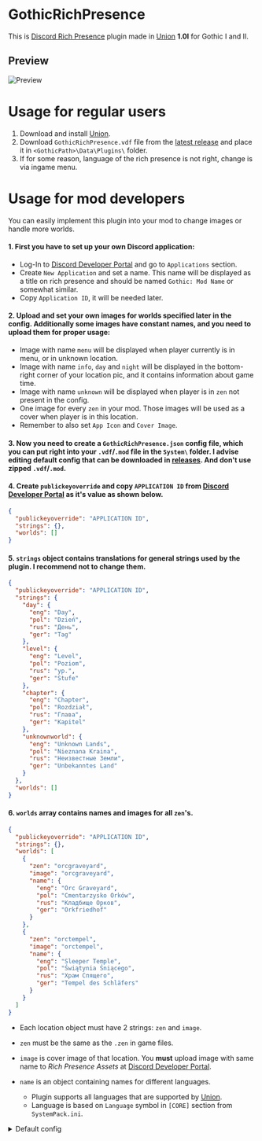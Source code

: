 # GothicRichPresence

This is [Discord Rich Presence](https://discord.com/rich-presence) plugin made in [Union](https://worldofplayers.ru/threads/40376/) **1.0l** for Gothic I and II.

## Preview

![Preview](https://i.imgur.com/1fBTsKt.gif)

# Usage for regular users

1. Download and install [Union](https://worldofplayers.ru/threads/40376/).
2. Download `GothicRichPresence.vdf` file from the [latest release](../../releases) and place it in `<GothicPath>\Data\Plugins\` folder.
3. If for some reason, language of the rich presence is not right, change is via ingame menu.

# Usage for mod developers

You can easily implement this plugin into your mod to change images or handle more worlds.

#### 1. First you have to set up your own Discord application:

- Log-In to [Discord Developer Portal](https://discord.com/developers/applications) and go to `Applications` section.
- Create `New Application` and set a name. This name will be displayed as a title on rich presence and should be named `Gothic: Mod Name` or somewhat similar.
- Copy `Application ID`, it will be needed later.

#### 2. Upload and set your own images for worlds specified later in the config. Additionally some images have constant names, and you need to upload them for proper usage:

- Image with name `menu` will be displayed when player currently is in menu, or in unknown location.
- Image with name `info`, `day` and `night` will be displayed in the bottom-right corner of your location pic, and it contains information about game time.
- Image with name `unknown` will be displayed when player is in `zen` not present in the config.
- One image for every `zen` in your mod. Those images will be used as a cover when player is in this location.
- Remember to also set `App Icon` and `Cover Image`.

#### 3. Now you need to create a `GothicRichPresence.json` config file, which you can put right into your `.vdf`/`.mod` file in the `System\` folder. I advise editing default config that can be downloaded in [releases](../../releases). And don't use zipped `.vdf`/`.mod`.

#### 4. Create `publickeyoverride` and copy `APPLICATION ID` from [Discord Developer Portal](https://discord.com/developers/applications) as it's value as shown below.

```json
{
  "publickeyoverride": "APPLICATION ID",
  "strings": {},
  "worlds": []
}
```

#### 5. `strings` object contains translations for general strings used by the plugin. I recommend not to change them.

```json
{
  "publickeyoverride": "APPLICATION ID",
  "strings": {
    "day": {
      "eng": "Day",
      "pol": "Dzień",
      "rus": "День",
      "ger": "Tag"
    },
    "level": {
      "eng": "Level",
      "pol": "Poziom",
      "rus": "ур.",
      "ger": "Stufe"
    },
    "chapter": {
      "eng": "Chapter",
      "pol": "Rozdział",
      "rus": "Глава",
      "ger": "Kapitel"
    },
    "unknownworld": {
      "eng": "Unknown Lands",
      "pol": "Nieznana Kraina",
      "rus": "Неизвестные Земли",
      "ger": "Unbekanntes Land"
    }
  },
  "worlds": []
}
```

#### 6. `worlds` array contains names and images for all `zen`'s.

```json
{
  "publickeyoverride": "APPLICATION ID",
  "strings": {},
  "worlds": [
    {
      "zen": "orcgraveyard",
      "image": "orcgraveyard",
      "name": {
        "eng": "Orc Graveyard",
        "pol": "Cmentarzysko Orków",
        "rus": "Кладбище Орков",
        "ger": "Orkfriedhof"
      }
    },
    {
      "zen": "orctempel",
      "image": "orctempel",
      "name": {
        "eng": "Sleeper Temple",
        "pol": "Świątynia Śniącego",
        "rus": "Храм Спящего",
        "ger": "Tempel des Schläfers"
      }
    }
  ]
}
```

- Each location object must have 2 strings: `zen` and `image`.
- `zen` must be the same as the `.zen` in game files.
- `image` is cover image of that location. You **must** upload image with same name to _Rich Presence Assets_ at [Discord Developer Portal](https://discord.com/developers/applications).
- `name` is an object containing names for different languages.

  - Plugin supports all languages that are supported by [Union](https://worldofplayers.ru/threads/40376/).
  - Language is based on `Language` symbol in `[CORE]` section from `SystemPack.ini`.

<details>
  <summary>Default config</summary>

```json
{
  "publickeyoverride": "",
  "strings": {
    "day": {
      "eng": "Day",
      "pol": "Dzień",
      "rus": "День",
      "ger": "Tag"
    },
    "level": {
      "eng": "Level",
      "pol": "Poziom",
      "rus": "ур.",
      "ger": "Stufe"
    },
    "chapter": {
      "eng": "Chapter",
      "pol": "Rozdział",
      "rus": "Глава",
      "ger": "Kapitel"
    },
    "unknownworld": {
      "eng": "Unknown Lands",
      "pol": "Nieznana Kraina",
      "rus": "Неизвестные Земли",
      "ger": "Unbekanntes Land"
    }
  },
  "worlds": [
    {
      "zen": "newworld",
      "image": "newworld",
      "name": {
        "eng": "Khorinis",
        "pol": "Khorinis",
        "rus": "Хоринис",
        "ger": "Neue Welt"
      }
    },
    {
      "zen": "oldworld",
      "image": "oldworld",
      "name": {
        "eng": "Valley of Mines",
        "pol": "Górnicza Dolina",
        "rus": "Долина Рудников",
        "ger": "Alte Welt"
      }
    },
    {
      "zen": "addonworld",
      "image": "addonworld",
      "name": {
        "eng": "Jharkendar",
        "pol": "Jarkendar",
        "rus": "Яркендар",
        "ger": "Jharkendar"
      }
    },
    {
      "zen": "dragonisland",
      "image": "dragonisland",
      "name": {
        "eng": "Irdorath",
        "pol": "Irdorath",
        "rus": "Ирдорат",
        "ger": "Irdorath"
      }
    },
    {
      "zen": "world",
      "image": "world",
      "name": {
        "eng": "Penal Colony",
        "pol": "Kolonia Karna",
        "rus": "Колония",
        "ger": "Strafkolonie"
      }
    },
    {
      "zen": "oldmine",
      "image": "oldmine",
      "name": {
        "eng": "Old Mine",
        "pol": "Stara Kopalnia",
        "rus": "Старая Шахта",
        "ger": "Alte Mine"
      }
    },
    {
      "zen": "freemine",
      "image": "freemine",
      "name": {
        "eng": "Free Mine",
        "pol": "Wolna Kopalnia",
        "rus": "Свободная Шахта",
        "ger": "Freie Mine"
      }
    },
    {
      "zen": "orcgraveyard",
      "image": "orcgraveyard",
      "name": {
        "eng": "Orc Graveyard",
        "pol": "Cmentarzysko Orków",
        "rus": "Кладбище Орков",
        "ger": "Orkfriedhof"
      }
    },
    {
      "zen": "orctempel",
      "image": "orctempel",
      "name": {
        "eng": "Sleeper Temple",
        "pol": "Świątynia Śniącego",
        "rus": "Храм Спящего",
        "ger": "Tempel des Schläfers"
      }
    }
  ]
}
```

</details>
